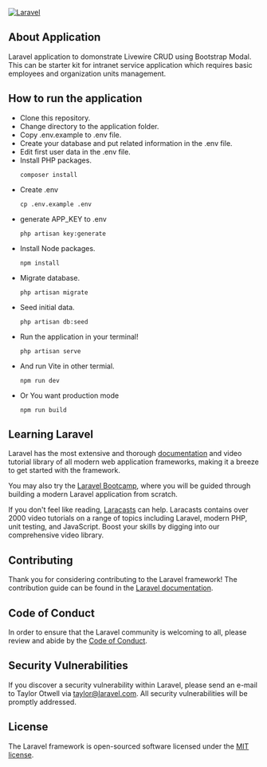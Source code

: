[![Laravel](https://github.com/mycoding-academy/livewire-organization-crud-demo/actions/workflows/laravel.yml/badge.svg)](https://github.com/mycoding-academy/livewire-organization-crud-demo/actions/workflows/laravel.yml)

## About Application
Laravel application to domonstrate Livewire CRUD using Bootstrap Modal. This can be starter kit for intranet service application which requires basic employees and organization units management.

## How to run the application
- Clone this repository.
- Change directory to the application folder.
- Copy .env.example to .env file.
- Create your database and put related information in the .env file.
- Edit first user data in the .env file.
- Install PHP packages.
  ```
  composer install
  ```
- Create .env
  ```
  cp .env.example .env
  ```
- generate APP_KEY to .env
  ```
  php artisan key:generate
  ```
- Install Node packages.
  ```
  npm install
  ```
- Migrate database.
  ```
  php artisan migrate
  ```
- Seed initial data.
  ```
  php artisan db:seed
  ```
- Run the application in your terminal!
  ```
  php artisan serve
  ```
- And run Vite in other termial.
  ```
  npm run dev
  ```
- Or You want production mode
  ```
  npm run build
  ```

## Learning Laravel

Laravel has the most extensive and thorough [documentation](https://laravel.com/docs) and video tutorial library of all modern web application frameworks, making it a breeze to get started with the framework.

You may also try the [Laravel Bootcamp](https://bootcamp.laravel.com), where you will be guided through building a modern Laravel application from scratch.

If you don't feel like reading, [Laracasts](https://laracasts.com) can help. Laracasts contains over 2000 video tutorials on a range of topics including Laravel, modern PHP, unit testing, and JavaScript. Boost your skills by digging into our comprehensive video library.


## Contributing

Thank you for considering contributing to the Laravel framework! The contribution guide can be found in the [Laravel documentation](https://laravel.com/docs/contributions).

## Code of Conduct

In order to ensure that the Laravel community is welcoming to all, please review and abide by the [Code of Conduct](https://laravel.com/docs/contributions#code-of-conduct).

## Security Vulnerabilities

If you discover a security vulnerability within Laravel, please send an e-mail to Taylor Otwell via [taylor@laravel.com](mailto:taylor@laravel.com). All security vulnerabilities will be promptly addressed.

## License

The Laravel framework is open-sourced software licensed under the [MIT license](https://opensource.org/licenses/MIT).
